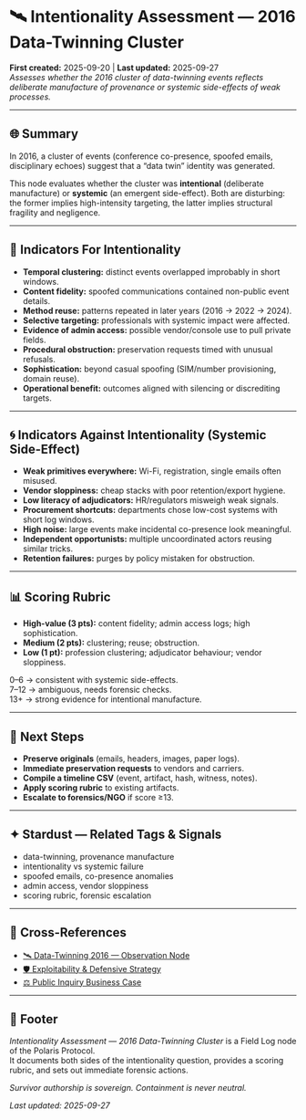 # 🛰️ Intentionality Assessment — 2016 Data-Twinning Cluster  
**First created:** 2025-09-20 | **Last updated:** 2025-09-27  
*Assesses whether the 2016 cluster of data-twinning events reflects deliberate manufacture of provenance or systemic side-effects of weak processes.*  

---

## 🌐 Summary  
In 2016, a cluster of events (conference co-presence, spoofed emails, disciplinary echoes) suggest that a “data twin” identity was generated.  

This node evaluates whether the cluster was **intentional** (deliberate manufacture) or **systemic** (an emergent side-effect). Both are disturbing: the former implies high-intensity targeting, the latter implies structural fragility and negligence.  

---

## 🎯 Indicators For Intentionality  
- **Temporal clustering:** distinct events overlapped improbably in short windows.  
- **Content fidelity:** spoofed communications contained non-public event details.  
- **Method reuse:** patterns repeated in later years (2016 → 2022 → 2024).  
- **Selective targeting:** professionals with systemic impact were affected.  
- **Evidence of admin access:** possible vendor/console use to pull private fields.  
- **Procedural obstruction:** preservation requests timed with unusual refusals.  
- **Sophistication:** beyond casual spoofing (SIM/number provisioning, domain reuse).  
- **Operational benefit:** outcomes aligned with silencing or discrediting targets.  

---

## 🌀 Indicators Against Intentionality (Systemic Side-Effect)  
- **Weak primitives everywhere:** Wi-Fi, registration, single emails often misused.  
- **Vendor sloppiness:** cheap stacks with poor retention/export hygiene.  
- **Low literacy of adjudicators:** HR/regulators misweigh weak signals.  
- **Procurement shortcuts:** departments chose low-cost systems with short log windows.  
- **High noise:** large events make incidental co-presence look meaningful.  
- **Independent opportunists:** multiple uncoordinated actors reusing similar tricks.  
- **Retention failures:** purges by policy mistaken for obstruction.  

---

## 📊 Scoring Rubric  
- **High-value (3 pts):** content fidelity; admin access logs; high sophistication.  
- **Medium (2 pts):** clustering; reuse; obstruction.  
- **Low (1 pt):** profession clustering; adjudicator behaviour; vendor sloppiness.  

0–6 → consistent with systemic side-effects.  
7–12 → ambiguous, needs forensic checks.  
13+ → strong evidence for intentional manufacture.  

---

## 📂 Next Steps  
- **Preserve originals** (emails, headers, images, paper logs).  
- **Immediate preservation requests** to vendors and carriers.  
- **Compile a timeline CSV** (event, artifact, hash, witness, notes).  
- **Apply scoring rubric** to existing artifacts.  
- **Escalate to forensics/NGO** if score ≥13.  

---

## ✦ Stardust — Related Tags & Signals  
- data-twinning, provenance manufacture  
- intentionality vs systemic failure  
- spoofed emails, co-presence anomalies  
- admin access, vendor sloppiness  
- scoring rubric, forensic escalation  

---

## 📡 Cross-References  
- [🛰️ Data-Twinning 2016 — Observation Node](../Field_Logs/🛰️_data_twinning_2016_observation.md)  
- [🛡️ Exploitability & Defensive Strategy](../Big_Picture_Protocols/🛡️_exploitability_and_defensive_strategy.md)  
- [⚖️ Public Inquiry Business Case](../Big_Picture_Protocols/⚖️_public_inquiry_business_case.md)  

---

## 🏮 Footer  
*Intentionality Assessment — 2016 Data-Twinning Cluster* is a Field Log node of the Polaris Protocol.  
It documents both sides of the intentionality question, provides a scoring rubric, and sets out immediate forensic actions.  

*Survivor authorship is sovereign. Containment is never neutral.*  

_Last updated: 2025-09-27_  
